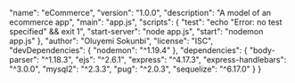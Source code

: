 
  "name": "eCommerce",
  "version": "1.0.0",
  "description": "A model of an ecommerce app",
  "main": "app.js",
  "scripts": {
    "test": "echo \"Error: no test specified\" && exit 1",
    "start-server": "node app.js",
    "start": "nodemon app.js"
  },
  "author": "Oluyemi Sokunbi",
  "license": "ISC",
  "devDependencies": {
    "nodemon": "^1.19.4"
  },
  "dependencies": {
    "body-parser": "^1.18.3",
    "ejs": "^2.6.1",
    "express": "^4.17.3",
    "express-handlebars": "^3.0.0",
    "mysql2": "^2.3.3",
    "pug": "^2.0.3",
    "sequelize": "^6.17.0"
  }
}
